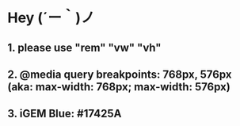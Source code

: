# Hey (´ー｀)ノ 
## 1. please use "rem" "vw" "vh"
## 2. @media query breakpoints: 768px, 576px (aka: max-width: 768px; max-width: 576px)
## 3. iGEM Blue: #17425A
